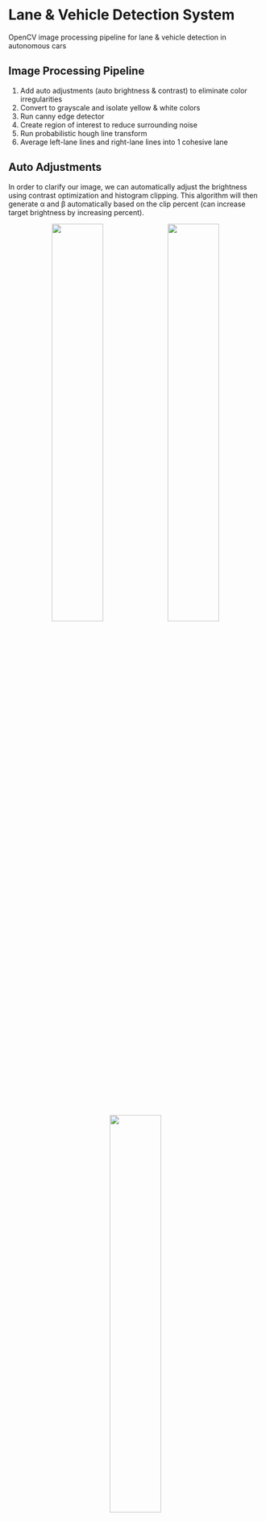 # Lane & Vehicle Detection System

OpenCV image processing pipeline for lane & vehicle detection in autonomous cars

## Image Processing Pipeline

1) Add auto adjustments (auto brightness & contrast) to eliminate color irregularities
2) Convert to grayscale and isolate yellow & white colors
3) Run canny edge detector
4) Create region of interest to reduce surrounding noise
5) Run probabilistic hough line transform
6) Average left-lane lines and right-lane lines into 1 cohesive lane

## Auto Adjustments

In order to clarify our image, we can automatically adjust the brightness using contrast optimization and histogram clipping. This algorithm will then generate α and β automatically based on the clip percent (can increase target brightness by increasing percent).

<p align="center">
  <img src="./assets/frame_original.png" width="45%">
  <img src="./assets/frame_bright.png" width="45%">
</p>

<p align="center">
  <img src="./assets/adjustment_hist.png" width="45%"><br>
  &nbsp; &nbsp; &nbsp; &nbsp; &nbsp; BLUE (pre-adjustment) &nbsp; &nbsp; &nbsp; &nbsp; &nbsp; ORANGE (post-adjustment)
</p>

The lane lines are now much more prevalent compared to how blended-in they were previously. This should make it easier later on for canny edge detection to recognize the lines.

## Isolate Yellow & White

Converting from RGB to HSV makes yellow and white shades easier to detect. By doing this, we can simply isolate the yellow and white road markings from the rest of the image (any copious range of colors that covers both light and dark shades should work).

Now, we convert the original frame to grayscale and combine it with the new yellow & white mask.

<p align="center">
  <img src="./assets/mask_yw.png" width="45%">
</p>

The lane lines on this road are unfortunately quite faded, and therefore aren't captured very well by masking procedure. We will make up for this later.

## Canny Edge Detection

We're now ready to run our edge detector. This algorithm is frankly quite brilliant. It was discovered by John Canny (now a professor in the CS department at UC Berkeley, GO BEARS!!), and it's pretty much a step-up from the Sobel Edge Detector.

As a brief summary, ```cv2.Canny()``` runs on slightly blurred, grayscale images and produces pixel values where there is a steep directional derivative. It then thins these edges by finding whether each pixel is a local maximum. After that, it has to decide which edges are useful / which ones we want to keep. A process called hysteresis thresholding helps us weed out these smaller edges while keeping the regular shape of the object intact. Any edge response greater than the high threshold is automatically included, and any edge response smaller than the low threshold is discarded. The edges in between the thresholds are included only if they're connected to the high response edges.

We can simply run ```cv2.Canny(gray_img_mask, 5, 15)``` with a 1 : 3 low to high threshold ratio, as recommended by John Canny himself.

<p align="center">
  <img src="./assets/canny_edges.png" width="45%">
</p>

## Region of Interest (ROI)

Now, we want to cut out a region of interest where we can analyze a portion of our frame. This will be a trapezoidal polygon that mimics a person's FOV when looking out the front windshield.

<p align="center">
  <img src="./assets/roi_mask.png" width="45%">
  <img src="./assets/roi_canny.png" width="45%"><br>
  &emsp; &emsp; <span style="float:left;">MASKED ROI</span> &emsp; &emsp; &emsp; &emsp; &emsp; &emsp; &emsp; &emsp; &emsp; &emsp; &emsp; &emsp; &emsp; &emsp;       &emsp; &emsp; <span style="float:right;">CANNY EDGES ROI</span>
</p>

This shape has to be changed according to the height and depth of the vehicle. In an actual car, a LiDAR sensor would be used to achieve greater accuracy, but for our project, we have to manually alter these values since we are using a dashcam playback.

## Probabilistic Hough Lines

Hough space is tricky concept to grasp. However, the most important thing to understand is that points in XY space correspond to lines in Hough space. We consider pixels as points in XY space, so we can transform them to lines in Hough space. The point where these lines intersect is then translated to a line in XY space. Probabilistic hough lines are an optimized version of the standard hough lines that simply highlight edges of specific length rather than running off to infinity.

We can use this algorithm to highlight the lines in our canny-edged region of interest. We run ```cv2.HoughLinesP()```, and it will output 2 pairs of pixel coordinates (x1, y1) & (x2, y2) per line in our image. ```cv2.line()``` can then draw the corresponding lines given (x1, y1) & (x2, y2) over the initial frame. 

<p align="center">
  <img src="./assets/hough_lines.png" width="45%">
</p>

## Two Master Average Lines

Finally, we want to make a solid line that emulates the road markings on both sides of the lane. All lines with ```slope < 0``` belong to the left side, while those with ```slope > 0``` belong to the right. Also, to ignore any extraneous (horizontal) lines that may have been picked up due to shadows or other obstacles, we should only include lines with ```abs(slope) > threshold```. This threshold value will change as per the ROI mask.

One final precauation is to ensure we always have some lane being recognized (in case of some shoddy canny edge detection). To do this, we'll store the previous line seen in a global ```left_line``` and ```right_line``` variable. This way, we'll still have access to them and can predict where the lane is, even if our program happens to not detect any lines.

<p align="center">
  <img src="./assets/hough_lines_filled.png" width="45%"><br>
  &emsp; The sky blue shading between the two lanes is a nice touch to have.
</p>

### TODO
Unfortunately, this procedure won't work if we want to detect all lanes. I've attempted to group lines based on whether their starting points are "close enough", but it ended up being too inconsistent for each frame, so I never finished it.

<p align="center">
  <img src="./assets/hough_line_points.png" width="45%"><br>
</p>

I'll keep this issue as TODO for now as fixing it could help identify lane changes or oncoming traffic in other lanes.

## Results
This lane detection system appears to be pretty accurate and successful in identifying where the driver-side lane is. I tested it across various dashcam footages, and it produced results similar to those of the actual road markings. There are certain conditions that will affect it, however.

* Rain, fog, hail, snow
* Unpaved / fading road markings
* Nighttime
* Heavy traffic

Given the correct sensors and equipment in an autonomous vehicle, it's possible to find a workaround, but these problems can be quite difficult to solve when I only have access to dashcam footage.

## Features to Complete

* Modified frame for canny edge detection and hough lines (Done)
* Cut areas outside region of interest to remove noise (Done - might vary per size of car)
* Created two averaged master lines per frame (Done)
* Filled rectangular area between lines (Done)
* Group according to distance from starting point (TODO)
* Make lines exponential instead of linear for extra lane accuracy (TODO - might not do this)
* Vehicle & traffic sign detection (TODO - deep learning approach; train CNN model)
